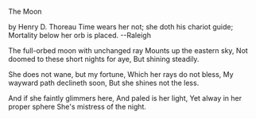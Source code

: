 The Moon

by Henry D. Thoreau
Time wears her not; she doth his chariot guide;
Mortality below her orb is placed.
--Raleigh

The full-orbed moon with unchanged ray
Mounts up the eastern sky,
Not doomed to these short nights for aye,
But shining steadily.

She does not wane, but my fortune,
Which her rays do not bless,
My wayward path declineth soon,
But she shines not the less.

And if she faintly glimmers here,
And paled is her light,
Yet alway in her proper sphere
She's mistress of the night.